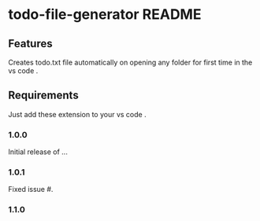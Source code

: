 # todo-file-generator README



## Features

Creates todo.txt file automatically on opening any folder for first time in the vs code .


## Requirements

Just add these extension to your vs code .

### 1.0.0

Initial release of ...

### 1.0.1

Fixed issue #.

### 1.1.0

